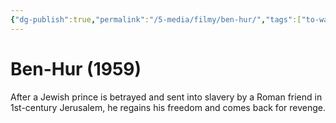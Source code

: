 ```yaml
---
{"dg-publish":true,"permalink":"/5-media/filmy/ben-hur/","tags":["to-watch","фильм","#Adventure","#Drama"]}
---
```


# Ben-Hur (1959)
 
After a Jewish prince is betrayed and sent into slavery by a Roman friend in 1st-century Jerusalem, he regains his freedom and comes back for revenge.

